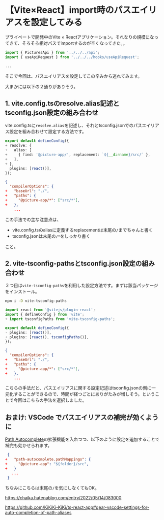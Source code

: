 # 【Vite×React】import時のパスエイリアスを設定してみる

プライベートで開発中のVite × Reactアプリケーション。それなりの規模になってきて、そろそろ相対パスでimportするのが辛くなってきた。。

```js
import { PicturesApi } from '../../../api';
import { useApiRequest } from '../../../hooks/useApiRequest';

...
```

そこで今回は、パスエイリアスを設定してこの辛みから逃れてみます。

大まかには以下の２通りがありそう。

## 1. vite.config.tsのresolve.alias記述とtsconfig.json設定の組み合わせ

vite.config.tsに`resolve.alias`を記述し、それとtsconfig.jsonでのパスエイリアス設定を組み合わせて設定する方法です。

```ts:vite.config.ts
export default defineConfig({
+ resolve: {
+   alias: [
+     { find: '@picture-app/', replacement: `${__dirname}/src/` },
+   ],
+ },
  plugins: [react()],
});
```

```json:tsconfig.json
{
  "compilerOptions": {
+   "baseUrl": "./",
+   "paths": {
+     "@picture-app/*": ["src/*"],
+   },
    ...
```

この手法での主な注意点は、

- vite.config.tsのaliasに定義するreplacementは末尾の`/`までちゃんと書く
- tsconfig.jsonは末尾の`/*`をしっかり書く

こと。

## 2. vite-tsconfig-pathsとtsconfig.json設定の組み合わせ

２つ目は`vite-tsconfig-paths`を利用した設定方法です。まずは該当パッケージをインストール。

```bash
npm i -D vite-tsconfig-paths
```

```ts:vite.config.ts
import react from '@vitejs/plugin-react';
import { defineConfig } from 'vite';
+ import tsconfigPaths from 'vite-tsconfig-paths';

export default defineConfig({
- plugins: [react()],
+ plugins: [react(), tsconfigPaths()],
});
```

```json:tsconfig.json
{
  "compilerOptions": {
+   "baseUrl": "./",
+   "paths": {
+     "@picture-app/*": ["src/*"],
+   },
    ...
```

こちらの手法だと、パスエイリアスに関する設定記述はtsconfig.jsonの側に一元化することができるので、時間が経つごとにありがたみが増しそう。ということで今回はこちらの手法を選択しました。

## おまけ: VSCode でパスエイリアスの補完が効くように

[Path Autocomplete](https://marketplace.visualstudio.com/items?itemName=ionutvmi.path-autocomplete)の拡張機能を入れつつ、以下のように設定を追加することで補完も効かせられます。

```json:.vscode/settings.json
 {
+   "path-autocomplete.pathMappings": {
+     "@picture-app": "${folder}/src",
+   }
   ...
 }
```

ちなみにこちらは末尾の`/`を気にしなくてもOK。

https://chaika.hatenablog.com/entry/2022/05/14/083000

https://github.com/KiKiKi-KiKi/ts-react-app#gear-vscode-settings-for-auto-completion-of-path-aliases
